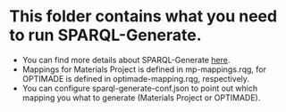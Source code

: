# This folder contains what you need to run SPARQL-Generate.
* You can find more details about SPARQL-Generate [here](https://ci.mines-stetienne.fr/sparql-generate/).
* Mappings for Materials Project is defined in mp-mappings.rqg, for OPTIMADE is defined in optimade-mapping.rqg, respectively.
* You can configure sparql-generate-conf.json to point out which mapping you what to generate (Materials Project or OPTIMADE).
